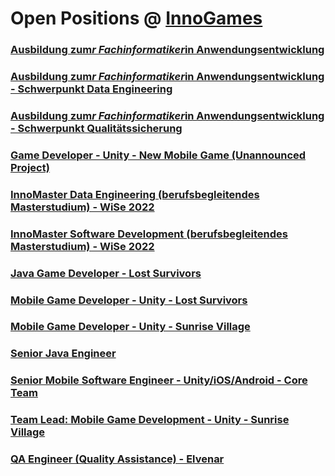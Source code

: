 # Open Positions @ [InnoGames](https://www.innogames.com/career/detail/job?s=github_jobs_repo)

### [Ausbildung zum*r Fachinformatiker*in Anwendungsentwicklung](ausbildung-zum-r-fachinformatiker-in-anwendungsentwicklung.md)
### [Ausbildung zum*r Fachinformatiker*in Anwendungsentwicklung - Schwerpunkt Data Engineering](ausbildung-zum-r-fachinformatiker-in-anwendungsentwicklung-schwerpunkt-data-engineering.md)
### [Ausbildung zum*r Fachinformatiker*in Anwendungsentwicklung - Schwerpunkt Qualitätssicherung](ausbildung-zum-r-fachinformatiker-in-anwendungsentwicklung-schwerpunkt-qualitätssicherung.md)
### [Game Developer - Unity - New Mobile Game \(Unannounced Project\)](game-developer-unity-new-mobile-game-unannounced-project.md)
### [InnoMaster Data Engineering \(berufsbegleitendes Masterstudium\) - WiSe 2022](innomaster-data-engineering-berufsbegleitendes-masterstudium-wise-2022.md)
### [InnoMaster Software Development \(berufsbegleitendes Masterstudium\) - WiSe 2022](innomaster-software-development-berufsbegleitendes-masterstudium-wise-2022.md)
### [Java Game Developer - Lost Survivors](java-game-developer-lost-survivors.md)
### [Mobile Game Developer - Unity - Lost Survivors](mobile-game-developer-unity-lost-survivors.md)
### [Mobile Game Developer - Unity - Sunrise Village](mobile-game-developer-unity-sunrise-village.md)
### [Senior Java Engineer](senior-java-engineer.md)
### [Senior Mobile Software Engineer - Unity/iOS/Android - Core Team](senior-mobile-software-engineer-unity-ios-android-core-team.md)
### [Team Lead: Mobile Game Development - Unity - Sunrise Village](team-lead-mobile-game-development-unity-sunrise-village.md)
### [QA Engineer \(Quality Assistance\) - Elvenar](qa-engineer-quality-assistance-elvenar.md)
